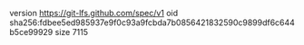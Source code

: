 version https://git-lfs.github.com/spec/v1
oid sha256:fdbee5ed985937e9f0c93a9fcbda7b0856421832590c9899df6c644b5ce99929
size 7115
